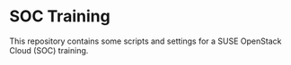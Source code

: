 # SOC Training

This repository contains some scripts and settings for a SUSE OpenStack Cloud
(SOC) training.
